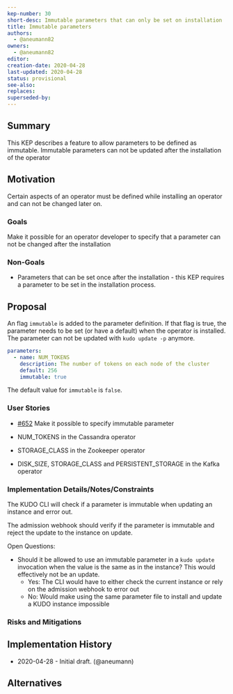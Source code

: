```yaml
---
kep-number: 30
short-desc: Immutable parameters that can only be set on installation
title: Immutable parameters
authors:
  - @aneumann82
owners:
  - @aneumann82
editor:
creation-date: 2020-04-28
last-updated: 2020-04-28
status: provisional
see-also:
replaces:
superseded-by:
---
```


## Summary

This KEP describes a feature to allow parameters to be defined as immutable. Immutable parameters can not be updated after the installation of the operator

## Motivation

Certain aspects of an operator must be defined while installing an operator and can not be changed later on. 

### Goals

Make it possible for an operator developer to specify that a parameter can not be changed after the installation

### Non-Goals

- Parameters that can be set once after the installation - this KEP requires a parameter to be set in the installation process.

## Proposal

An flag `immutable` is added to the parameter definition. If that flag is true, the parameter needs to be set (or have a default) when the operator is installed. The parameter can not be updated with `kudo update -p` anymore.

```yaml
parameters:
  - name: NUM_TOKENS
    description: The number of tokens on each node of the cluster
    default: 256
    immutable: true
```

The default value for `immutable` is `false`.

### User Stories

- [#652](https://github.com/kudobuilder/kudo/issues/652) Make it possible to specify immutable parameter

- NUM_TOKENS in the Cassandra operator
- STORAGE_CLASS in the Zookeeper operator
- DISK_SIZE, STORAGE_CLASS and PERSISTENT_STORAGE in the Kafka operator

### Implementation Details/Notes/Constraints

The KUDO CLI will check if a parameter is immutable when updating an instance and error out.

The admission webhook should verify if the parameter is immutable and reject the update to the instance on update.


Open Questions: 
- Should it be allowed to use an immutable parameter in a `kudo update` invocation when the value is the same as in the instance? This would effectively not be an update. 
  - Yes: The CLI would have to either check the current instance or rely on the admission webhook to error out
  - No: Would make using the same parameter file to install and update a KUDO instance impossible 


### Risks and Mitigations


## Implementation History

- 2020-04-28 - Initial draft. (@aneumann)

## Alternatives
